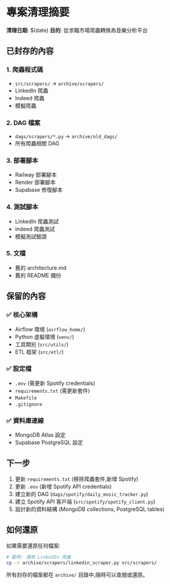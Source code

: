 # 專案清理摘要

**清理日期**: $(date)
**目的**: 從求職市場爬蟲轉換為音樂分析平台

## 已封存的內容

### 1. 爬蟲程式碼
- `src/scrapers/` → `archive/scrapers/`
- LinkedIn 爬蟲
- Indeed 爬蟲
- 模擬爬蟲

### 2. DAG 檔案
- `dags/scrapers/*.py` → `archive/old_dags/`
- 所有爬蟲相關 DAG

### 3. 部署腳本
- Railway 部署腳本
- Render 部署腳本
- Supabase 修復腳本

### 4. 測試腳本
- LinkedIn 爬蟲測試
- Indeed 爬蟲測試
- 模擬測試驗證

### 5. 文檔
- 舊的 architecture.md
- 舊的 README 備份

## 保留的內容

### ✅ 核心架構
- Airflow 環境 (`airflow_home/`)
- Python 虛擬環境 (`venv/`)
- 工具類別 (`src/utils/`)
- ETL 框架 (`src/etl/`)

### ✅ 設定檔
- `.env` (需更新 Spotify credentials)
- `requirements.txt` (需更新套件)
- `Makefile`
- `.gitignore`

### ✅ 資料庫連線
- MongoDB Atlas 設定
- Supabase PostgreSQL 設定

## 下一步

1. 更新 `requirements.txt` (移除爬蟲套件,新增 Spotify)
2. 更新 `.env` (新增 Spotify API credentials)
3. 建立新的 DAG (`dags/spotify/daily_music_tracker.py`)
4. 建立 Spotify API 客戶端 (`src/spotify/spotify_client.py`)
5. 設計新的資料結構 (MongoDB collections, PostgreSQL tables)

## 如何還原

如果需要還原任何檔案:
```bash
# 範例: 還原 LinkedIn 爬蟲
cp -r archive/scrapers/linkedin_scraper.py src/scrapers/
```

所有封存的檔案都在 `archive/` 目錄中,隨時可以查閱或還原。
